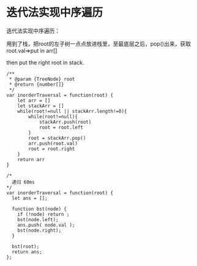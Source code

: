 # 迭代法实现中序遍历

迭代法实现中序遍历：

用到了栈，把root的左子树一点点放进栈里，至最底层之后，pop()出来，获取root.val=>put in arr[]

then put the right root in stack.

```
/**
 * @param {TreeNode} root
 * @return {number[]}
 */
var inorderTraversal = function(root) {
    let arr = []
    let stackArr = []
    while(root!=null || stackArr.length!=0){
        while(root!=null){
            stackArr.push(root)
            root = root.left
        }
        root = stackArr.pop()
        arr.push(root.val)
        root = root.right
    }
    return arr
}
```

```递归法
/*
  递归 60ms
*/
var inorderTraversal = function(root) {
  let ans = [];
  
  function bst(node) {
    if (!node) return ;
    bst(node.left);
    ans.push( node.val );
    bst(node.right);
  }
  
  bst(root);
  return ans;
};
```



